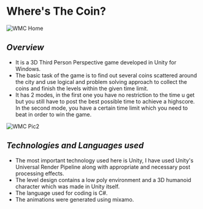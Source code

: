 # Where's The Coin?

![WMC Home](https://github.com/user-attachments/assets/ec491546-731d-4949-8a62-21d86d151385)

## _Overview_

- It is a 3D Third Person Perspective game developed in Unity for Windows.
- The basic task of the game is to find out several coins scattered around the city and use logical and problem solving approach to collect the coins and finish the levels within the given time limit.
- It has 2 modes, in the first one you have no restriction to the time u get but you still have to post the best possible time to achieve a highscore. In the second mode, you have a certain time limit which you need to beat in order to win the game.

![WMC Pic2](https://github.com/user-attachments/assets/7d683499-478f-433f-8d2c-365b30b79ac9)

## _Technologies and Languages used_

- The most important technology used here is Unity, I have used Unity's Universal Render Pipeline along with appropriate and necessary post processing effects.
- The level design contains a low poly environment and a 3D humanoid character which was made in Unity itself.
- The language used for coding is C#.
- The animations were generated using mixamo.

